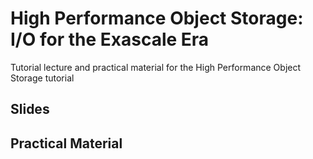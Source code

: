 # High Performance Object Storage: I/O for the Exascale Era
Tutorial lecture and practical material for the High Performance Object Storage tutorial

## Slides

## Practical Material
